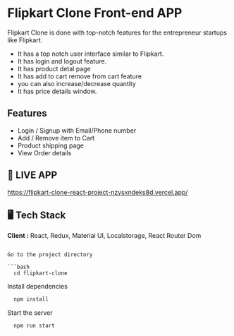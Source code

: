 
# Flipkart Clone Front-end APP

Flipkart Clone is done with top-notch features for the entrepreneur startups like Flipkart.
- It has a top notch user interface similar to Flipkart. 
- It has login and logout feature.
- It has product detal page
- It has add to cart remove from cart feature
- you can also increase/decrease quantity
- It has price details window.

    

## Features

- Login / Signup with Email/Phone number
- Add / Remove item to Cart
- Product shipping page
- View Order details 


## 🚀 LIVE APP

https://flipkart-clone-react-project-nzysxndeks8d.vercel.app/


##  🖥️ Tech Stack

**Client :** React, Redux, Material UI, Localstorage, React Router Dom



```

Go to the project directory

```bash
  cd flipkart-clone
```

Install dependencies

```bash
  npm install
```

Start the server

```bash
  npm run start
```



